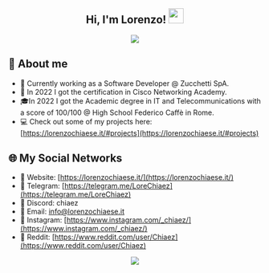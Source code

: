 <!-- Welcome section. -->
<div align="center">
  <h2> Hi, I'm Lorenzo! <img src="https://raw.githubusercontent.com/MartinHeinz/MartinHeinz/master/wave.gif" width="30px"></h2>
  <a href="https://github.com/Lockso">
    <img src="https://readme-typing-svg.herokuapp.com?font=Montserrat&color=red&center=true&vCenter=true&lines=Software+Developer;US+Salernitana+1919;"/>
  </a>
  <br />
</div>

<!-- About section. -->
<h2>👨 About me</h2>

- 📍 Currently working as a Software Developer @ Zucchetti SpA. 
- 📜 In 2022 I got the certification in Cisco Networking Academy.
- 🎓In 2022 I got the Academic degree in IT and Telecommunications with a score of 100/100 @ High School Federico Caffè in Rome.
- 💻 Check out some of my projects here: [https://lorenzochiaese.it/#projects](https://lorenzochiaese.it/#projects)

<!-- Socials section. -->
<h2>🌐 My Social Networks</h2>

- 💠 Website: [https://lorenzochiaese.it/](https://lorenzochiaese.it/)
- 💠 Telegram: [https://telegram.me/LoreChiaez](https://telegram.me/LoreChiaez)
- 💠 Discord: chiaez
- 💠 Email: [info@lorenzochiaese.it](mailto:info@lorenzochiaese.it)
- 💠 Instagram: [https://www.instagram.com/_chiaez/](https://www.instagram.com/_chiaez/)
- 💠 Reddit: [https://www.reddit.com/user/Chiaez](https://www.reddit.com/user/Chiaez)

<!-- Stats seection -->
<p align = "center">
  <img src = "https://komarev.com/ghpvc/?username=Lockso&color=red">
</p>

